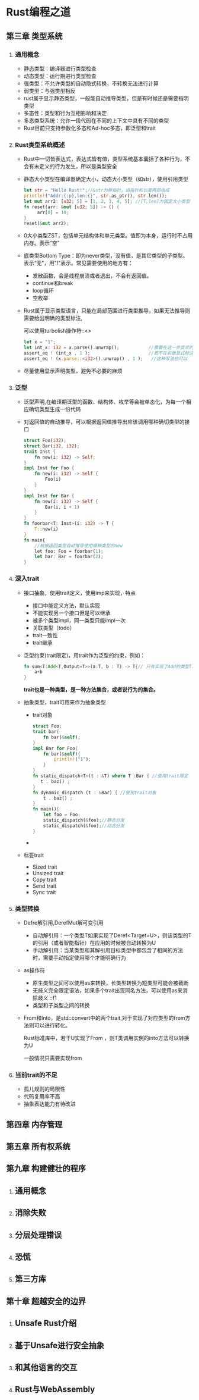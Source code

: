# Rust编程之道

## 第三章 类型系统

1. ### 通用概念

   - 静态类型：编译器进行类型检查
   - 动态类型：运行期进行类型检查
   - 强类型：不允许类型的自动隐式转换，不转换无法进行计算
   - 弱类型：与强类型相反
   - rust属于显示静态类型，一般能自动推导类型，但是有时候还是需要指明类型
   - 多态性：类型和行为互相影响和决定
   - 多态类型系统：允许一段代码在不同的上下文中具有不同的类型
   - Rust目前只支持参数化多态和Ad-hoc多态，即泛型和trait

2. ### Rust类型系统概述

   - Rust中一切皆表达式，表达式皆有值，类型系统基本囊括了各种行为，不会有未定义的行为发生，所以是类型安全

   - 静态大小类型在编译器确定大小，动态大小类型（如str），使用引用类型

     ```rust
     let str = "Hello Rust!";//&str为胖指针，由指针和长度两部组成
     println!("Addr:{:p},len:{}", str.as_ptr(), str.len());
     let mut arr2: [u32; 5] = [1, 2, 3, 4, 5]; //[T,len]为固定大小类型
     fn reset(arr: &mut [u32; 5]) -> () {
          arr[0] = 10;
     }
     reset(&mut arr2);
     ```

   - 0大小类型ZST，包括单元结构体和单元类型。值即为本身，运行时不占用内存。表示“空”

   - 底类型Bottom Type：即为never类型，没有值，是其它类型的子类型。表示“无”，用"!"表示。常见需要使用的地方有：

     - 发散函数，会是线程崩溃或者退出，不会有返回值。
     - continue和break
     - loop循环
     - 空枚举
     
   - Rust属于显示类型语言，只能在局部范围进行类型推导，如果无法推导则需要给出明确的类型标注,

     可以使用turbolish操作符::<>

     ```rust
     let x = "1";
     let int_x: i32 = x.parse().unwrap();			//需要在这一步显式的注明i32，否则泛型函数不知道解析为什么类型
     assert_eq ! (int_x , 1 );           			//若不在前面显式标注类型，则这里会编译错误。
     assert_eq ! (x.parse::<i32>().unwrap() , 1 ); 	 //这种写法也可以
     ```

     

   - 尽量使用显示声明类型，避免不必要的麻烦

3. ### 泛型

   - 泛型声明<T>,在编译期泛型的函数、结构体、枚举等会被单态化，为每一个相应确切类型生成一份代码

   - 对返回值的自动推导，可以根据返回值推导出应该调用哪种确切类型的接口

     ```rust
     struct Foo(i32);
     struct Bar(i32, i32);
     trait Inst {
         fn new(i: i32) -> Self;
     }
     impl Inst for Foo {
         fn new(i: i32) -> Self {
             Foo(i)
         }
     }
     impl Inst for Bar {
         fn new(i: i32) -> Self {
             Bar(i, i + 1)
         }
     }
     fn foorbar<T: Inst>(i: i32) -> T {
         T::new(i)
     }
     fn main{
         //根据返回类型自动推导使用哪种类型的new
         let foo: Foo = foorbar(1);
         let bar: Bar = foorbar(2);
     }
     ```

     

4. ### 深入trait

   - 接口抽象，使用trait定义，使用imp来实现，特点

     - 接口中能定义方法，默认实现
     - 不能实现另一个接口但是可以继承
     - 被多个类型impl，同一类型只能impl一次
     - 关联类型（todo）
     - trait一致性
     - trait继承

   - 泛型约束(trait限定)，用trait作为泛型的约束，例如：

     ```rust
     fn sum<T:Add<T,Output=T>>(a:T, b : T) -> T{// 只有实现了Add的类型T才能作为sum的参数，=指明了默认值
         a+b
     }
     ```

     **trait也是一种类型，是一种方法集合，或者说行为的集合。**

   - 抽象类型，trait可用来作为抽象类型

     - trait对象

       ```rust
       struct Foo;
       trait bar{
           fn bar(&self);
       }
       impl Bar for Foo{
           fn bar(&self){
               println!("1");
           }
       }
       fn static_dispatch<T>(t : &T) where T :Bar { //使用trait限定
          t . baz() ; 
       }
       fn dynamic_dispatch (t : &Bar) { //使用trait对象
           t . baz() ; 
       }
       fn main(){
           let foo = Foo;
           static_dispatch(&foo);//静态分发
           static_dispatch(&foo);//动态分发
       }
       ```

       

     - 

   - 标签trait

     - Sized trait
     - Unsized trait
     - Copy trait
     - Send trait
     - Sync trait

5. ### 类型转换

   - Defre解引用,DerefMut解可变引用

     - 自动解引用：一个类型T如果实现了Deref<Target=U>，则该类型的T的引用（或者智能指针）在应用的时候被自动转换为U
     - 手动解引用：当某类型和其解引用目标类型中都包含了相同的方法时，需要手动指定使用哪个才能明确行为

   - as操作符

     - 原生类型之间可以使用as来转换，长类型转换为短类型可能会被截断
     - 无歧义完全限定语法，如果多个trait出现同名方法，可以使用as来消除歧义 <a as T1>::f1
     - 类型和子类型之间的转换

   - From和Into，是std::convert中的两个trait,对于实现了对应类型的from方法则可以进行转化。

     Rust标准库中，若干U实现了From <T>，则T类调用实例的into方法可以转换为U

     一般情况只需要实现from

6. ### 当前trait的不足

   - 孤儿规则的局限性
   - 代码复用率不高
   - 抽象表达能力有待改进

## 第四章 内存管理

## 第五章 所有权系统

## 第九章  构建健壮的程序

1. ## 通用概念

2. ## 消除失败

3. ## 分层处理错误

4. ## 恐慌

5. ## 第三方库

## 第十章  超越安全的边界

1. ## Unsafe Rust介绍

2. ## 基于Unsafe进行安全抽象

3. ## 和其他语言的交互

4. ## Rust与WebAssembly